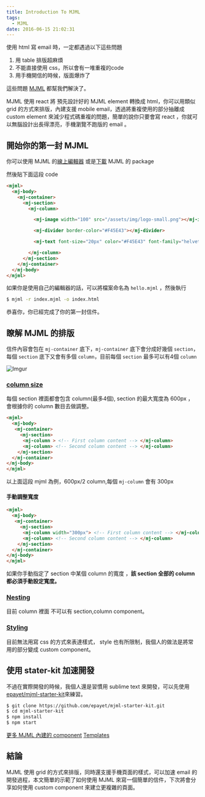 ```yaml
---
title: Introduction To MJML
tags:
  - MJML
date: 2016-06-15 21:02:31
---
```



使用 html 寫 email 時，一定都遇過以下這些問題

1. 用 table 排版超麻煩
2. 不能直接使用 css，所以會有一堆重複的code
3. 用手機開信的時候，版面爆炸了

這些問題 [MJML](https://mjml.io/) 都幫我們解決了。

MJML 使用 react 將 預先設計好的 MJML element 轉換成 html，你可以用類似 grid 的方式來排版，內建支援 mobile email，透過將重複使用的部分抽離成 custom element 來減少程式碼重複的問題，簡單的說你只要會寫 react ，你就可以無腦設計出長得漂亮，手機瀏覽不跑版的 email 。


## 開始你的第一封 MJML
你可以使用 MJML 的[線上編輯器](https://mjml.io/try-it-live) 或是[下載](https://mjml.io/download) MJML 的 package

然後貼下面這段 code

```html
<mjml>
  <mj-body>
    <mj-container>
      <mj-section>
        <mj-column>

          <mj-image width="100" src="/assets/img/logo-small.png"></mj-image>

          <mj-divider border-color="#F45E43"></mj-divider>

          <mj-text font-size="20px" color="#F45E43" font-family="helvetica">Hello World</mj-text>

        </mj-column>
      </mj-section>
    </mj-container>
  </mj-body>
</mjml>
```

如果你是使用自己的編輯器的話，可以將檔案命名為 `hello.mjml` ，然後執行

```bash
$ mjml -r index.mjml -o index.html
```


恭喜你，你已經完成了你的第一封信件。

## 瞭解 MJML 的排版

信件內容會包在 `mj-container` 底下，`mj-container` 底下會分成好幾個 `section`，
每個 `section` 底下又會有多個 `column`，目前每個 `section` 最多可以有4個 `column`

![Imgur](http://i.imgur.com/6kfw0KS.png)

### [column size](https://mjml.io/documentation/#column-sizing)

每個 section 裡面都會包含 column(最多4個), section 的最大寬度為 600px ，會根據你的 column 數目去做調整。

```html
<mjml> 
  <mj-body>
   <mj-container> 
     <mj-section>
      <mj-column > <!-- First column content --> </mj-column> 
      <mj-column> <!-- Second column content --> </mj-column> 
    </mj-section>
  </mj-container>
</mj-body> 
</mjml>
```

以上面這段 mjml 為例，600px/2 column,每個 `mj-column` 會有 300px 

#### 手動調整寬度

```html
<mjml> 
  <mj-body>
   <mj-container> 
     <mj-section>
      <mj-column width="300px"> <!-- First column content --> </mj-column> 
      <mj-column> <!-- Second column content --> </mj-column> 
    </mj-section>
  </mj-container>
</mj-body> 
</mjml>
```

如果你手動指定了 section 中某個 column 的寬度 ，**該 section 全部的 column 都必須手動設定寬度。**


### [Nesting](https://mjml.io/documentation/#nesting)
目前 column 裡面 不可以有 section,column component。

### [Styling](https://mjml.io/documentation/#tag-styling)
目前無法用寫 css 的方式來表達樣式， style 也有所限制，我個人的做法是將常用的部分變成 custom component。


## 使用 stater-kit 加速開發
不過在實際開發的時候，我個人還是習慣用 sublime text 來開發，可以先使用[epayet/mjml-starter-kit](https://github.com/epayet/mjml-starter-kit)來練習。

```bash
$ git clone https://github.com/epayet/mjml-starter-kit.git
$ cd mjml-starter-kit
$ npm install
$ npm start
```

[更多 MJML 內建的 component](https://mjml.io/documentation/#standard-components)
[Templates](https://mjml.io/templates)

## 結論
MJML 使用 grid 的方式來排版，同時還支援手機頁面的樣式，可以加速 email 的開發過程，本文簡單的示範了如何使用 MJML 來寫一個簡單的信件，下次將會分享如何使用 custom component 來建立更複雜的頁面。
